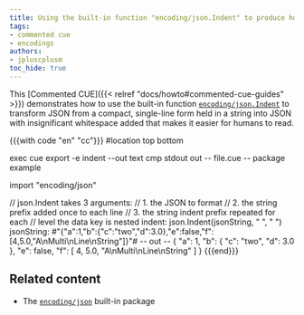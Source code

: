 ```yaml
---
title: Using the built-in function "encoding/json.Indent" to produce human-readable JSON from a string
tags:
- commented cue
- encodings
authors:
- jpluscplusm
toc_hide: true
---
```


This [Commented CUE]({{< relref "docs/howto#commented-cue-guides" >}})
demonstrates how to use the built-in function
[`encoding/json.Indent`](https://pkg.go.dev/cuelang.org/go/pkg/encoding/json#Indent)
to transform JSON from a compact, single-line form held in a string into JSON
with insignificant whitespace added that makes it easier for humans to read.

{{{with code "en" "cc"}}}
#location top bottom

exec cue export -e indent --out text
cmp stdout out
-- file.cue --
package example

import "encoding/json"

// json.Indent takes 3 arguments:
//  1. the JSON to format
//  2. the string prefix added once to each line
//  3. the string indent prefix repeated for each
//     level the data key is nested
indent:     json.Indent(jsonString, " ", "  ")
jsonString: #"{"a":1,"b":{"c":"two","d":3.0},"e":false,"f":[4,5.0,"A\nMulti\nLine\nString"]}"#
-- out --
{
   "a": 1,
   "b": {
     "c": "two",
     "d": 3.0
   },
   "e": false,
   "f": [
     4,
     5.0,
     "A\nMulti\nLine\nString"
   ]
 }
{{{end}}}

## Related content

- The [`encoding/json`](https://pkg.go.dev/cuelang.org/go/pkg/encoding/json) built-in package
